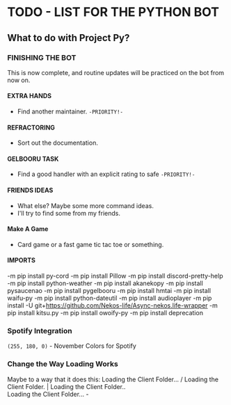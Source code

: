 # TODO - LIST FOR THE PYTHON BOT
## What to do with Project Py?

### FINISHING THE BOT
This is now complete, and routine updates will be practiced on the bot from now on.

#### EXTRA HANDS
- Find another maintainer. `-PRIORITY!-`

#### REFRACTORING
- Sort out the documentation.

#### GELBOORU TASK
- Find a good handler with an explicit rating to safe `-PRIORITY!-`

#### FRIENDS IDEAS
- What else? Maybe some more command ideas.
- I'll try to find some from my friends.

#### Make A Game
- Card game or a fast game tic tac toe or something.

#### IMPORTS
-m pip install py-cord
-m pip install Pillow
-m pip install discord-pretty-help
-m pip install python-weather
-m pip install akanekopy
-m pip install pysaucenao
-m pip install pygelbooru
-m pip install hmtai
-m pip install waifu-py
-m pip install python-dateutil
-m pip install audioplayer
-m pip install -U git+https://github.com/Nekos-life/Async-nekos.life-wrapper
-m pip install kitsu.py
-m pip install owoify-py
-m pip install deprecation

### Spotify Integration

`(255, 180, 0)` - November Colors for Spotify

### Change the Way Loading Works

Maybe to a way that it does this:
Loading the Client Folder... /
Loading the Client Folder. |
Loading the Client Folder.. \
Loading the Client Folder... -

